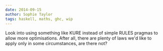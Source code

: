 ```yaml
---
date: 2014-09-15
author: Sophie Taylor
tags: haskell, maths, ghc, wip
---
```


Look into using something like KURE instead of simple RULES pragmas to allow more optimisations. After all, there are plenty of laws we'd like to apply only in some circumstances, are there not?
